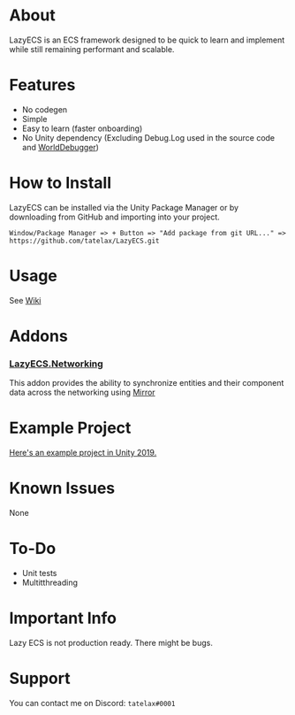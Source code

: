 ﻿# About

LazyECS is an ECS framework designed to be quick to learn and implement while still remaining performant and scalable.

# Features

* No codegen
* Simple
* Easy to learn (faster onboarding)
* No Unity dependency (Excluding Debug.Log used in the source code and [WorldDebugger](https://github.com/tatelax/LazyECS/wiki/World-Debugger))

# How to Install
LazyECS can be installed via the Unity Package Manager or by downloading from GitHub and importing into your project.
```
Window/Package Manager => + Button => "Add package from git URL..." => https://github.com/tatelax/LazyECS.git
```

# Usage

See [Wiki](https://github.com/tatelax/LazyECS/wiki/)

# Addons

### [LazyECS.Networking](https://github.com/tatelax/LazyECS.Networking)
This addon provides the ability to synchronize entities and their component data across the networking using [Mirror](https://github.com/vis2k/Mirror)

# Example Project

[Here's an example project in Unity 2019.](https://github.com/tatelax/LazyECSExample)

# Known Issues
None

# To-Do
* Unit tests
* Multitthreading

# Important Info

Lazy ECS is not production ready. There might be bugs.

# Support

You can contact me on Discord: ```tatelax#0001```
